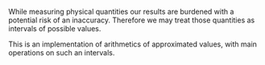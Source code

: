 
While measuring physical quantities our results are burdened with a potential risk of an inaccuracy.
Therefore we may treat those quantities as intervals of possible values.

This is an implementation of arithmetics of approximated values, with main operations on such an intervals.
